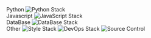 <div>
  <span>Python</span>
  <img src="https://skillicons.dev/icons?i=py,django,fastapi,flask" alt="Python Stack">
</div>

<div>
  <span>Javascript</span>
  <img src="https://skillicons.dev/icons?i=js,ts,react,next,express,elysia,prisma,nodejs,bun,deno,vite,webpack" alt="JavaScript Stack">
</div>

<div>
  <span>DataBase</span>
  <img src="https://skillicons.dev/icons?i=postgres,mysql,elasticsearch,redis,rabbitmq,mongo" alt="DataBase Stack">
</div>

<div>
  <span>Other</span>
  <img src="https://skillicons.dev/icons?i=sass,tailwindcss,bootstrap,materialui" alt="Style Stack">
  <img src="https://skillicons.dev/icons?perline=12&i=linux,docker,kubernetes,nginx" alt="DevOps Stack">
  <img src="https://skillicons.dev/icons?i=git,github,gitlab" alt="Source Control">
</div>
